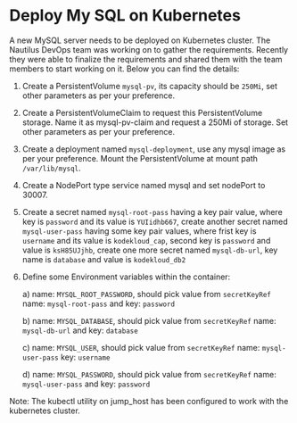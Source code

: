 # Deploy My SQL on Kubernetes

A new MySQL server needs to be deployed on Kubernetes cluster. The Nautilus DevOps team was working on to gather the requirements. Recently they were able to finalize the requirements and shared them with the team members to start working on it. Below you can find the details:



1. Create a PersistentVolume `mysql-pv`, its capacity should be `250Mi`, set other parameters as per your preference.


2. Create a PersistentVolumeClaim to request this PersistentVolume storage. Name it as mysql-pv-claim and request a 250Mi of storage. Set other parameters as per your preference.


3. Create a deployment named `mysql-deployment`, use any mysql image as per your preference. Mount the PersistentVolume at mount path `/var/lib/mysql`.


4. Create a NodePort type service named mysql and set nodePort to 30007.


5. Create a secret named `mysql-root-pass` having a key pair value, where key is `password` and its value is `YUIidhb667`, create another secret named `mysql-user-pass` having some key pair values, where frist key is `username` and its value is `kodekloud_cap`, second key is `password` and value is `ksH85UJjhb`, create one more secret named `mysql-db-url`, key name is `database` and value is `kodekloud_db2`


6. Define some Environment variables within the container:


      a) name: `MYSQL_ROOT_PASSWORD`, should pick value from `secretKeyRef` name: `mysql-root-pass` and key: `password`


      b) name: `MYSQL_DATABASE`, should pick value from `secretKeyRef` name: `mysql-db-url` and key: `database`


      c) name: `MYSQL_USER`, should pick value from `secretKeyRef` name: `mysql-user-pass` key: `username`


      d) name: `MYSQL_PASSWORD`, should pick value from `secretKeyRef` name: `mysql-user-pass` and key: `password`


Note: The kubectl utility on jump_host has been configured to work with the kubernetes cluster.
